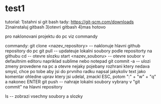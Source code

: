 # test1
tutorial: 1)stahni si git bash tady: https://git-scm.com/downloads 2)nainstaluj gitbash 3)otevri gitbash 4)mas hotovo

pro naklonovani projektu do pc viz commandy

commandy: git clone <nazev_repository> -- naklonuje hlavni github repository do pc 
git pull -- updateuje lokalni soubory podle repositorty na githubu
cd -- otevre slozku 
start <nazev_souboru> -- otevre soubor v defaultnim editoru napriklad sublime nebo notepad git commit -a -- ulozi zmeny provedene na pc a otevre nejaky pojebany rozhrani ktery nedava smysl, chce po tobe aby jsi do prvniho radku napsal jakykoliv text jako komentar ohledne uprav ktery jsi udelal, zmackl ESC, potom ":" + "w" + "q" a nakonec ENTER git push -- nahraje lokalni soubory vybrany v "git commit" na hlavni repository

ls -- zobrazi vsechny soubory a slozky
